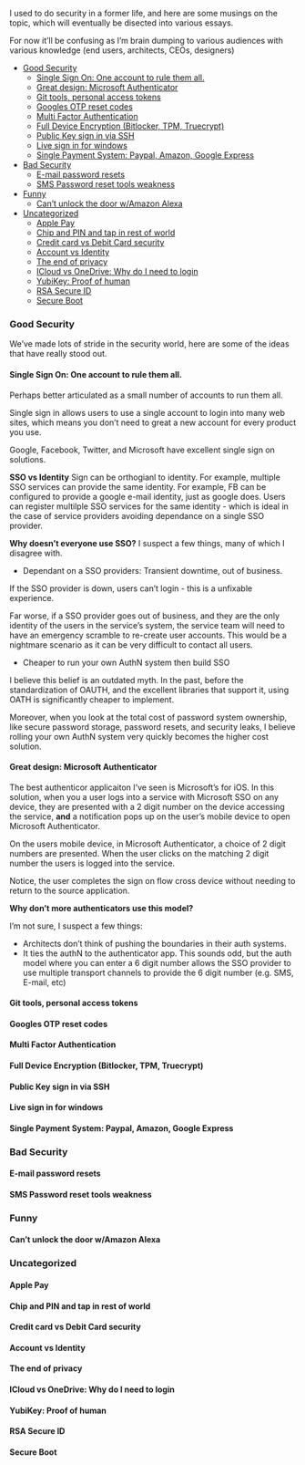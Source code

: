 I used to do security in a former life, and here are some musings on the topic, which will eventually be disected into various essays. 

For now it’ll be confusing as I’m brain dumping to various audiences with various knowledge (end users, architects, CEOs, designers)

<!-- TOC -->

- [Good Security](#good-security)
    - [Single Sign On: One account to rule them all.](#single-sign-on-one-account-to-rule-them-all)
    - [Great design: Microsoft Authenticator](#great-design-microsoft-authenticator)
    - [Git tools, personal access tokens](#git-tools-personal-access-tokens)
    - [Googles OTP reset codes](#googles-otp-reset-codes)
    - [Multi Factor Authentication](#multi-factor-authentication)
    - [Full Device Encryption (Bitlocker, TPM, Truecrypt)](#full-device-encryption-bitlocker-tpm-truecrypt)
    - [Public Key sign in via SSH](#public-key-sign-in-via-ssh)
    - [Live sign in for windows](#live-sign-in-for-windows)
    - [Single Payment System: Paypal, Amazon, Google Express](#single-payment-system-paypal-amazon-google-express)
- [Bad Security](#bad-security)
    - [E-mail password resets](#e-mail-password-resets)
    - [SMS Password reset tools  weakness](#sms-password-reset-tools--weakness)
- [Funny](#funny)
    - [Can’t unlock the door w/Amazon Alexa](#cant-unlock-the-door-wamazon-alexa)
- [Uncategorized](#uncategorized)
    - [Apple Pay](#apple-pay)
    - [Chip and PIN and tap in rest of world](#chip-and-pin-and-tap-in-rest-of-world)
    - [Credit card vs Debit Card security](#credit-card-vs-debit-card-security)
    - [Account vs Identity](#account-vs-identity)
    - [The end of privacy](#the-end-of-privacy)
    - [ICloud vs OneDrive: Why do I need to login](#icloud-vs-onedrive-why-do-i-need-to-login)
    - [YubiKey: Proof of human](#yubikey-proof-of-human)
    - [RSA Secure ID](#rsa-secure-id)
    - [Secure Boot](#secure-boot)

<!-- /TOC -->
### Good Security

We’ve made lots of stride in the security world, here are some of the ideas that have really stood out. 

#### Single Sign On: One account to rule them all. 
Perhaps better articulated as a small number of accounts to run them all.

Single sign in allows users to use a single account to login into many web sites, which means you don’t need to great a new account for every product you use. 

Google, Facebook, Twitter, and Microsoft have excellent single sign on solutions. 

**SSO vs Identity**
Sign can be orthogianl to identity. For example, multiple SSO services can provide the same identity. For example, FB can be configured to provide a google e-mail identity, just as google does.  Users can register multilple SSO services for the same identity - which is ideal in the case of service providers avoiding dependance on a single SSO provider. 

**Why doesn’t everyone use SSO?**
I suspect a few things, many of which I disagree with. 

* Dependant on a SSO providers:  Transient downtime, out of business.

If the SSO provider is down, users can’t login - this is a unfixable experience.

Far worse, if a SSO provider goes out of business, and they are the only identity of the users in the service’s system, the service team will need to have an emergency scramble to re-create user accounts. This would be a nightmare scenario as it can be very difficult to contact all users. 

* Cheaper to run your own AuthN system then build SSO

I believe this belief is an outdated myth.  In the past, before the standardization of OAUTH, and the excellent libraries that support it, using OATH is significantly cheaper to implement.

Moreover, when you look at the total cost of password system ownership, like secure password storage, password resets, and security leaks, I believe rolling your own AuthN system very quickly becomes the higher cost solution. 

#### Great design: Microsoft Authenticator
The best authenticor applicaiton I’ve seen is Microsoft’s for iOS. In this solution, when you a user logs into a service with Microsoft SSO on any device, they are presented with a 2 digit number on the device accessing the service, **and** a notification pops up on the user’s mobile device to open Microsoft Authenticator. 

On the users mobile device, in Microsoft Authenticator, a choice of 2 digit numbers are presented. When the user clicks on the matching 2 digit number the users is logged into the service. 

Notice, the user completes the sign on flow cross device without needing to return to the source application.

**Why don’t more authenticators use this model?** 

I’m not sure, I suspect a few things: 
* Architects don’t think of pushing the boundaries in their auth systems. 
* It ties the authN to the authenticator app. 
  This sounds odd, but the auth model where you can enter a 6 digit number allows the SSO provider to use multiple transport channels to provide the 6 digit number (e.g. SMS, E-mail, etc)


#### Git tools, personal access tokens
#### Googles OTP reset codes
#### Multi Factor Authentication
#### Full Device Encryption (Bitlocker, TPM, Truecrypt)
#### Public Key sign in via SSH
#### Live sign in for windows
#### Single Payment System: Paypal, Amazon, Google Express
### Bad Security
#### E-mail password resets
#### SMS Password reset tools  weakness
### Funny
#### Can’t unlock the door w/Amazon Alexa
### Uncategorized
#### Apple Pay
#### Chip and PIN and tap in rest of world
#### Credit card vs Debit Card security
#### Account vs Identity
#### The end of privacy
#### ICloud vs OneDrive: Why do I need to login
#### YubiKey: Proof of human
#### RSA Secure ID
#### Secure Boot